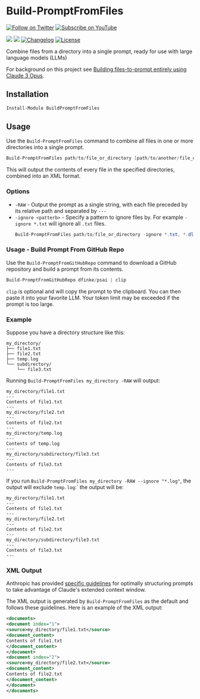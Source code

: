 # Build-PromptFromFiles
[![Follow on Twitter](https://img.shields.io/twitter/follow/dfinke.svg?style=social&label=Follow%20%40dfinke)](https://twitter.com/dfinke)
[![Subscribe on YouTube](https://img.shields.io/youtube/channel/subscribers/UCP47ZkO5EDkoI2sr-3P4ShQ
)](https://youtube.com/@dougfinke/)

[![](https://img.shields.io/powershellgallery/v/BuildPromptFromFiles.svg)](https://www.powershellgallery.com/packages/BuildPromptFromFiles)
[![](https://img.shields.io/powershellgallery/dt/BuildPromptFromFiles.svg)](https://www.powershellgallery.com/packages/BuildPromptFromFiles)
[![Changelog](https://img.shields.io/github/v/release/dfinke/Build-PromptFromFiles?include_prereleases&label=changelog)](https://github.com/dfinke/Build-PromptFromFiles/releases)
[![License](https://img.shields.io/badge/license-Apache%202.0-blue.svg)](https://github.com/dfinke/Build-PromptFromFiles/blob/master/LICENSE)

Combine files from a directory into a single prompt, ready for use with large language models (LLMs)

For background on this project see [Building files-to-prompt entirely using Claude 3 Opus](https://simonwillison.net/2024/Apr/8/files-to-prompt/).

## Installation

```powershell
Install-Module BuildPromptFromFiles
```

## Usage

Use the `Build-PromptFromFiles` command to combine all files in one or more directories into a single prompt.

```powershell
Build-PromptFromFiles path/to/file_or_directory [path/to/another/file_or_directory ...]
```

This will output the contents of every file in the specified directories, combined into an XML format.

### Options

- `-RAW` - Output the prompt as a single string, with each file preceded by its relative path and separated by `---`
- `-ignore <patterb>` - Specify a pattern to ignore files by. For example `-ignore *.txt` will ignore all `.txt` files.
    ```powershell
    Build-PromptFromFiles path/to/file_or_directory -ignore *.txt, *.dll
    ```

### Usage - Build Prompt From GitHub Repo

Use the `Build-PromptFromGitHubRepo` command to download a GitHub repository and build a prompt from its contents.

```powershell
Build-PromptFromGitHubRepo dfinke/psai | clip
```

`clip` is optional and will copy the prompt to the clipboard. You can then paste it into your favorite LLM. Your token limit may be exceeded if the prompt is too large.

### Example

Suppose you have a directory structure like this:

```plaintext
my_directory/
├── file1.txt
├── file2.txt
├── temp.log
└── subdirectory/
    └── file3.txt
```

Running `Build-PromptFromFiles my_directory -RAW` will output:

```plaintext
my_directory/file1.txt
---
Contents of file1.txt
---
my_directory/file2.txt
---
Contents of file2.txt
---
my_directory/temp.log
---
Contents of temp.log
---
my_directory/subdirectory/file3.txt
---
Contents of file3.txt
---
```

If you run `Build-PromptFromFiles my_directory -RAW --ignore "*.log"`, the output will exclude `temp.log`:` the output will be:

```plaintext
my_directory/file1.txt
---
Contents of file1.txt
---
my_directory/file2.txt
---
Contents of file2.txt
---
my_directory/subdirectory/file3.txt
---
Contents of file3.txt
---
```

### XML Output

Anthropic has provided [specific guidelines](https://docs.anthropic.com/claude/docs/long-context-window-tips) for optimally structuring prompts to take advantage of Claude's extended context window.

The XML output is generated by `Build-PromptFromFiles` as the default and follows these guidelines. Here is an example of the XML output:

```xml
<documents>
<document index="1">
<source>my_directory/file1.txt</source>
<document_content>
Contents of file1.txt
</document_content>
</document>
<document index="2">
<source>my_directory/file2.txt</source>
<document_content>
Contents of file2.txt
</document_content>
</document>
</documents>
```